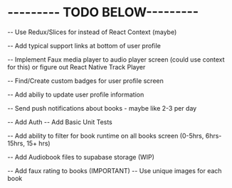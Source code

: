 <!-- -- Implement AllBooks Screen -->
<!-- -- Implement Books Details Screen -->

<!-- -- Implement User Profile Page  -->
<!-- -- Add Ability to listen to book -->
<!-- -- Implement AudioPlayer Modal Screen -->
<!-- -- Find Logo for APP -->

<!-- -- Update coloring across app -->
<!-- -- Add some type of react native component library (PRIORITY #1) -->
<!-- -- Add ability to favorite book (need context for this) -->

<!-- -- Show Books Bought and Favorite Books on user profile screen -->
<!-- -- Implement User Profile UI -->
<!-- -- Popular Books should only show 4+ Star Books -->

<!-- -- Possibly update books_titletime to books millisecond time and do manual calculations to make it like 64.3 hours instead of 64:32:23 -->

<!-- -- Set if no favorite books keep the same height as if there were favorite books -->

# --------- TODO BELOW---------

-- Use Redux/Slices for instead of React Context (maybe)

-- Add typical support links at bottom of user profile

-- Implement Faux media player to audio player screen (could use context for this) or figure out React Native Track Player

-- Find/Create custom badges for user profile screen

-- Add abiliy to update user profile information

-- Send push notifications about books - maybe like 2-3 per day

-- Add Auth
-- Add Basic Unit Tests

-- Add ability to filter for book runtime on all books screen (0-5hrs, 6hrs-15hrs, 15+ hrs)

-- Add Audiobook files to supabase storage (WIP)

-- Add faux rating to books (IMPORTANT)
-- Use unique images for each book
